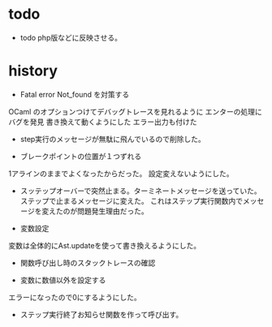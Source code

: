 # todo


* todo php版などに反映させる。

# history

* Fatal error Not_found を対策する

OCaml のオプションつけてデバッグトレースを見れるように
エンターの処理にバグを発見
書き換えて動くようにした
エラー出力も付けた

* step実行のメッセージが無駄に飛んでいるので削除した。

* ブレークポイントの位置が１つずれる

1アラインのままでよくなったからだった。
設定変えないようにした。

* スッテップオーバーで突然止まる。ターミネートメッセージを送っていた。ステップで止まるメッセージに変えた。
  これはステップ実行関数内でメッセージを変えたのが問題発生理由だった。

* 変数設定

変数は全体的にAst.updateを使って書き換えるようにした。

* 関数呼び出し時のスタックトレースの確認

* 変数に数値以外を設定する

エラーになったので0にするようにした。

* ステップ実行終了お知らせ関数を作って呼び出す。
